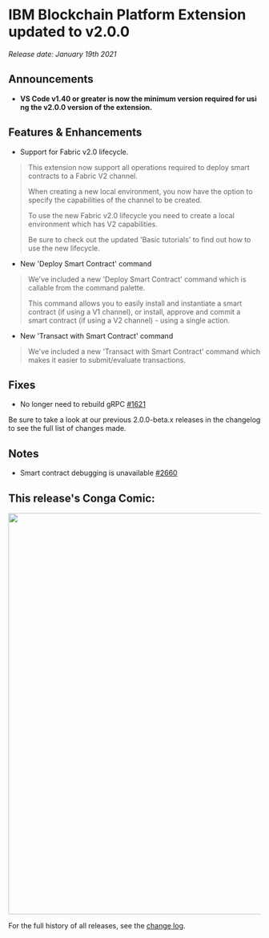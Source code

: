 # IBM Blockchain Platform Extension updated to v2.0.0
_Release date: January 19th 2021_

Announcements
---

* **VS Code v1.40 or greater is now the minimum version required for using the v2.0.0 version of the extension.**

Features & Enhancements
---
* Support for Fabric v2.0 lifecycle.
 > This extension now support all operations required to deploy smart contracts to a Fabric V2 channel.
 >
 > When creating a new local environment, you now have the option to specify the capabilities of the channel to be created.
 >
 > To use the new Fabric v2.0 lifecycle you need to create a local environment which has V2 capabilities.
 >
 > Be sure to check out the updated 'Basic tutorials' to find out how to use the new lifecycle.
* New 'Deploy Smart Contract' command
 > We've included a new 'Deploy Smart Contract' command which is callable from the command palette.
 >
 > This command allows you to easily install and instantiate a smart contract (if using a V1 channel), or install, approve and commit a smart contract (if using a V2 channel) - using a single action.
* New 'Transact with Smart Contract' command
 > We've included a new 'Transact with Smart Contract' command which makes it easier to submit/evaluate transactions.

Fixes
---
* No longer need to rebuild gRPC [#1621](https://github.com/IBM-Blockchain/blockchain-vscode-extension/issues/1621)

Be sure to take a look at our previous 2.0.0-beta.x releases in the changelog to see the full list of changes made.

Notes
---
* Smart contract debugging is unavailable [#2660](https://github.com/IBM-Blockchain/blockchain-vscode-extension/issues/2660)

This release's Conga Comic:	
---	
<img src="https://congacomic.github.io/assets/img/blockheight-83.jpg" width="800">	

For the full history of all releases, see the [change log](https://marketplace.visualstudio.com/items/IBMBlockchain.ibm-blockchain-platform/changelog).
